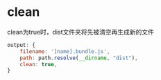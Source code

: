 # clean
clean为true时，dist文件夹将先被清空再生成新的文件
```js
output: {
    filename: '[name].bundle.js',
    path: path.resolve(__dirname, "dist"),
    clean: true,
}
```